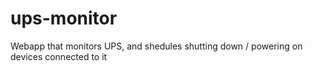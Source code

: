 # ups-monitor
Webapp that monitors UPS, and shedules shutting down / powering on devices connected to it
